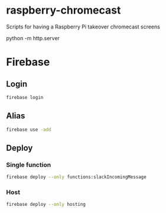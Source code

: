 # raspberry-chromecast
Scripts for having a Raspberry Pi takeover chromecast screens

python -m http.server


# Firebase
## Login
```bash
firebase login
```
## Alias
```bash
firebase use -add
```
## Deploy

### Single function
```bash
firebase deploy --only functions:slackIncomingMessage
```

### Host
```bash
firebase deploy --only hosting
```